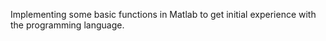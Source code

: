 Implementing some basic functions in Matlab to get initial experience with the programming language. 
